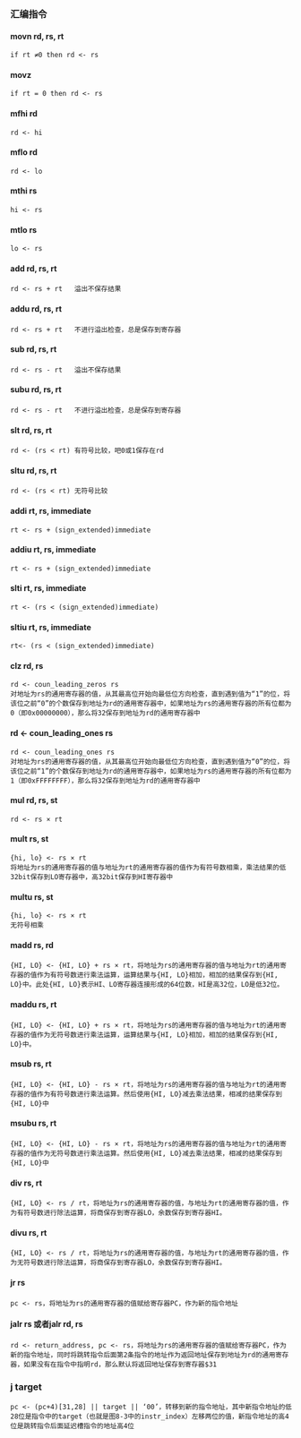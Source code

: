 ### 汇编指令

#### movn rd, rs, rt

    if rt ≠0 then rd <- rs

#### movz

    if rt = 0 then rd <- rs

#### mfhi rd

    rd <- hi

#### mflo rd

    rd <- lo

#### mthi rs

    hi <- rs

#### mtlo rs

    lo <- rs

#### add rd, rs, rt

    rd <- rs + rt   溢出不保存结果

#### addu rd, rs, rt

    rd <- rs + rt   不进行溢出检查，总是保存到寄存器

#### sub rd, rs, rt

    rd <- rs - rt   溢出不保存结果

#### subu rd, rs, rt

    rd <- rs - rt   不进行溢出检查，总是保存到寄存器

#### slt rd, rs, rt

    rd <- (rs < rt) 有符号比较，吧0或1保存在rd

#### sltu rd, rs, rt

    rd <- (rs < rt) 无符号比较

#### addi rt, rs, immediate

    rt <- rs + (sign_extended)immediate

#### addiu rt, rs, immediate

    rt <- rs + (sign_extended)immediate

#### slti rt, rs, immediate

    rt <- (rs < (sign_extended)immediate)

#### sltiu rt, rs, immediate

    rt<- (rs < (sign_extended)immediate)

#### clz rd, rs

    rd <- coun_leading_zeros rs
    对地址为rs的通用寄存器的值，从其最高位开始向最低位方向检查，直到遇到值为“1”的位，将该位之前“0”的个数保存到地址为rd的通用寄存器中，如果地址为rs的通用寄存器的所有位都为0（即0x00000000），那么将32保存到地址为rd的通用寄存器中

#### rd <- coun_leading_ones rs

    rd <- coun_leading_ones rs
    对地址为rs的通用寄存器的值，从其最高位开始向最低位方向检查，直到遇到值为“0”的位，将该位之前“1”的个数保存到地址为rd的通用寄存器中，如果地址为rs的通用寄存器的所有位都为1（即0xFFFFFFFF），那么将32保存到地址为rd的通用寄存器中

#### mul rd, rs, st

    rd <- rs × rt

#### mult rs, st

    {hi, lo} <- rs × rt
    将地址为rs的通用寄存器的值与地址为rt的通用寄存器的值作为有符号数相乘，乘法结果的低32bit保存到LO寄存器中，高32bit保存到HI寄存器中

#### multu rs, st

    {hi, lo} <- rs × rt
    无符号相乘

#### madd rs, rd

    {HI, LO} <- {HI, LO} + rs × rt，将地址为rs的通用寄存器的值与地址为rt的通用寄存器的值作为有符号数进行乘法运算，运算结果与{HI, LO}相加，相加的结果保存到{HI, LO}中。此处{HI, LO}表示HI、LO寄存器连接形成的64位数，HI是高32位，LO是低32位。

#### maddu rs, rt

    {HI, LO} <- {HI, LO} + rs × rt，将地址为rs的通用寄存器的值与地址为rt的通用寄存器的值作为无符号数进行乘法运算，运算结果与{HI, LO}相加，相加的结果保存到{HI, LO}中。

#### msub rs, rt

    {HI, LO} <- {HI, LO} - rs × rt，将地址为rs的通用寄存器的值与地址为rt的通用寄存器的值作为有符号数进行乘法运算。然后使用{HI, LO}减去乘法结果，相减的结果保存到{HI, LO}中

#### msubu rs, rt

    {HI, LO} <- {HI, LO} - rs × rt，将地址为rs的通用寄存器的值与地址为rt的通用寄存器的值作为无符号数进行乘法运算。然后使用{HI, LO}减去乘法结果，相减的结果保存到{HI, LO}中

#### div rs, rt

    {HI, LO} <- rs / rt，将地址为rs的通用寄存器的值，与地址为rt的通用寄存器的值，作为有符号数进行除法运算，将商保存到寄存器LO，余数保存到寄存器HI。

#### divu rs, rt

    {HI, LO} <- rs / rt，将地址为rs的通用寄存器的值，与地址为rt的通用寄存器的值，作为无符号数进行除法运算，将商保存到寄存器LO，余数保存到寄存器HI。

#### jr rs

    pc <- rs，将地址为rs的通用寄存器的值赋给寄存器PC，作为新的指令地址

#### jalr rs 或者jalr rd, rs

    rd <- return_address, pc <- rs，将地址为rs的通用寄存器的值赋给寄存器PC，作为新的指令地址，同时将跳转指令后面第2条指令的地址作为返回地址保存到地址为rd的通用寄存器，如果没有在指令中指明rd，那么默认将返回地址保存到寄存器$31

### j target

    pc <- (pc+4)[31,28] || target || ‘00’，转移到新的指令地址，其中新指令地址的低28位是指令中的target（也就是图8-3中的instr_index）左移两位的值，新指令地址的高4位是跳转指令后面延迟槽指令的地址高4位